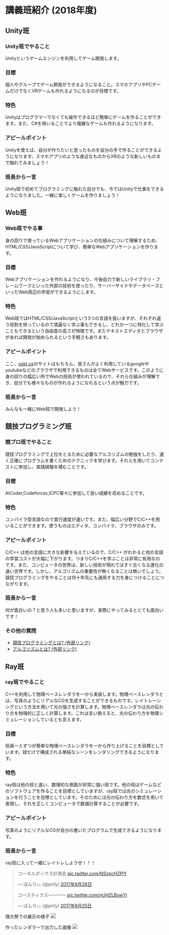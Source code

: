 # 講義班紹介 (2018年度)

## Unity班

### Unity班でやること

Unityというゲームエンジンを利用してゲーム開発します。

### 目標

個人やグループでゲーム開発ができるようになること。スマホアプリやPCゲームだけでなくVRゲームも作れるようになるのが目標です。

### 特色

Unityはプログラマーでなくても操作できるほど簡単にゲームを作ることができます。また、C#を用いることでより複雑なゲームも作れるようになります。

### アピールポイント

Unityを使えば、自分が作りたいと思ったものを自分の手で作ることができるようになります。スマホアプリのような身近なものからXRのような新しいものまで触れてみましょう！

### 班長から一言

Unity班で初めてプログラミングに触れた自分でも、今ではUnityで仕事をできるようになりました。一緒に楽しくゲームを作りましょう！

## Web班

### Web班でやる事

身の回りで使っているWebアプリケーションの仕組みについて理解するため、HTML/CSS/JavaScriptについて学び、簡単なWebアプリケーションを作ります。

### 目標

Webアプリケーションを作れるようになり、今後自力で新しいライブラリ・フレームワークといった外部の技術を使ったり、サーバーサイドやデータベースといったWeb周辺の学習ができるようにします。

### 特色

Web班ではHTML/CSS/JavaScriptという3つの言語を扱いますが、それぞれ違う役割を担っているので満遍なく学ぶ事もできるし、どれか一つに特化して学ぶこともできるという自由度の高さが特徴です。またテキストエディタとブラウザがあれば開発が始められるという手軽さもあります。

<!--
テキストエディタ: テキストファイルを編集するアプリ、大抵のPCには最初から何かしら入ってる.
-->

### アピールポイント

ここ、[oskt.us](http://oskt.us/)のサイトはもちろん、皆さんがよく利用しているgoogleやyoutubeなどのブラウザで利用できるものは全てWebサービスです。このように身の回りの幅広い所でWebの技術が使われているので、それら仕組みが理解でき、自分でも様々なものが作れるようになれるという点が魅力です。

### 班長から一言

みんなも一緒にWeb班で開発しよう！


## 競技プログラミング班

### 競プロ班でやること

競技プログラミングで上位をとるために必要なアルゴリズムの勉強をしたり、速く正確にプログラムを書くためのテクニックを学びます。それらを用いてコンテストに参加し、実践経験を積むことです。

### 目標

AtCoder,Codeforces,ICPC等々に参加して良い成績を収めることです。

### 特色

コンパイラ型言語なので実行速度が速いです。また、幅広い分野でC/C++を用いることができます。使うものはエディタ、コンパイラ、ブラウザのみです。

### アピールポイント

C/C++ は他の言語に大きな影響を与えているので、C/C++ がわかると他の言語の学習コストが大幅に下がります。つまりC/C++を学ぶことは非常に有用なのです。また、コンピュータの世界は、新しい技術が現れてはすぐ古くなる進化の速い世界です。しかし、アルゴリズムの重要性が無くなることは無いでしょう。競技プログラミングをやることは何十年先にも通用する力を身につけることにつながります。

### 班長から一言

何が面白いの？と思う人も多いと思いますが、実際にやってみるととても面白いです！

### その他の質問

* [競技プログラミングとは? (外部リンク)](https://www.slideshare.net/iwiwi/wakate-web-14323842)
* [アルゴリズムとは? (外部リンク)](https://www.youtube.com/watch?v=Q4gTV4r0zRs)

## Ray班

### ray班でやること

C++を利用して物理ベースレンダラを一から実装します。物理ベースレンダラとは、写真のようにリアルなCGを生成することができるものです。レイトレーシングという方法を用いて光の強さを計算します。物理ベースレンダラは光の伝わり方を物理的に正しく計算します。これは言い換えると、光の伝わり方を物理シミュレーションしているとも言えます。

### 目標

班員一人ずつが簡単な物理ベースレンダラを一から作り上げることを目標としています。球だけで構成される単純なシーンをレンダリングできるようになります。

### 特色

ray班は他の班と違い、数理的な側面が非常に強い班です。他の班はゲームなどのソフトウェアを作ることを目標としていますが、ray班では光のシミュレーションを行うことを目標としています。そのためには光の伝わり方を数式を用いて表現し、それを正しくコンピュータで数値計算することが必要です。

### アピールポイント

写真のようにリアルなCGが自分の書いたプログラムで生成できるようになります。

### 班長から一言

ray班に入って一緒にレイトレしようぜ！！！

<blockquote class="twitter-tweet" data-lang="ja"><p lang="ja" dir="ltr">コーネルボックス計測会 <a href="https://t.co/NSzpcHZPlY">pic.twitter.com/NSzpcHZPlY</a></p>&mdash; ぽんりぃ (@pn1y) <a href="https://twitter.com/pn1y/status/901399284280578048?ref_src=twsrc%5Etfw">2017年8月26日</a></blockquote>

<blockquote class="twitter-tweet" data-lang="ja"><p lang="ja" dir="ltr">コースティクス〜〜〜〜 <a href="https://t.co/nUHZLBowYi">pic.twitter.com/nUHZLBowYi</a></p>&mdash; ぽんりぃ (@pn1y) <a href="https://twitter.com/pn1y/status/900950639471022080?ref_src=twsrc%5Etfw">2017年8月25日</a></blockquote>

理大祭での展示の様子
![](https://i.imgur.com/WzlDcCf.jpg)

作ったレンダラーで出力した画像
![](https://i.imgur.com/Vh67Yu1.png)
